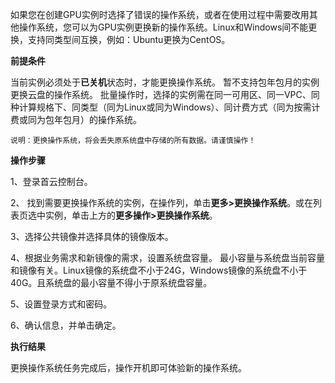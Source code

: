 如果您在创建GPU实例时选择了错误的操作系统，或者在使用过程中需要改用其他操作系统，您可以为GPU实例更换新的操作系统。Linux和Windows间不能更换，支持同类型间互换，例如：Ubuntu更换为CentOS。

**前提条件**

当前实例必须处于**已关机**状态时，才能更换操作系统。
暂不支持包年包月的实例更换云盘的操作系统。
批量操作时，选择的实例需在同一可用区、同一VPC、同种计算规格下、同类型（同为Linux或同为Windows）、同计费方式（同为按需计费或同为包年包月）的操作系统。  

`说明：更换操作系统，将会丢失原系统盘中存储的所有数据。请谨慎操作！`

**操作步骤**

1、登录首云控制台。

2、 找到需要更换操作系统的实例，在操作列，单击**更多>更换操作系统**。或在列表页选中实例，单击上方的**更多操作>更换操作系统**。

3、选择公共镜像并选择具体的镜像版本。

4、根据业务需求和新镜像的需求，设置系统盘容量。
最小容量与系统盘当前容量和镜像有关。Linux镜像的系统盘不小于24G，Windows镜像的系统盘不小于40G。且系统盘的最小容量不得小于原系统盘容量。

5、设置登录方式和密码。

6、确认信息，并单击确定。

**执行结果**

更换操作系统任务完成后，操作开机即可体验新的操作系统。
